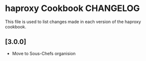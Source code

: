 # haproxy Cookbook CHANGELOG

This file is used to list changes made in each version of the haproxy cookbook.

## [3.0.0]

- Move to Sous-Chefs organision
